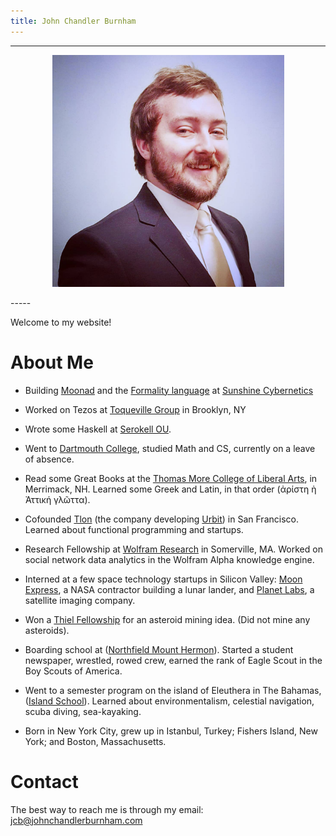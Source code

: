 ```yaml
---
title: John Chandler Burnham
---
```

-----
<p align="center">
<img src="/images/profilepic.jpg"
alt="John Chandler Burnham"
width = 371px>
</p>
-----

Welcome to my website!

# About Me

  - Building [Moonad](https://github.com/moonad/) and the
    [Formality language](https://github.com/moonad/Formality) at [Sunshine
    Cybernetics](https://sunshinecybernetics.com)

  - Worked on Tezos at [Toqueville Group](tqtezos.com) in Brooklyn, NY

  - Wrote some Haskell at [Serokell OU](http://www.serokell.io).

  - Went to [Dartmouth College](http://www.dartmouth.edu), studied Math and CS, currently
    on a leave of absence.

  - Read some Great Books at the [Thomas More College of Liberal
    Arts](http://www.thomasmorecollege.edu/), in Merrimack, NH.
    Learned some Greek and Latin, in that order (ἀρίστη ὴ Ἀττική γλῶττα).

  - Cofounded [Tlon](http://tlon.io) (the company developing [Urbit](http://www.urbit.org))
    in San Francisco. Learned about functional programming and startups.

  - Research Fellowship at [Wolfram Research](http://www.wolfram.com) in Somerville,
    MA. Worked on social network data analytics in the Wolfram Alpha knowledge
    engine.

  - Interned at a few space technology startups in Silicon Valley:
    [Moon Express](http://www.moonexpress.com), a NASA contractor building a lunar lander,
    and [Planet Labs](http://www.planet.com), a satellite imaging company.

  - Won a [Thiel Fellowship](http://thielfellowship.org) for an asteroid mining idea.
    (Did not mine any asteroids).

  - Boarding school at ([Northfield Mount Hermon](http://www.nmhschool.org)). Started
    a student newspaper, wrestled, rowed crew, earned the rank of Eagle Scout
    in the Boy Scouts of America.

  - Went to a semester program on the island of Eleuthera in The Bahamas,
    ([Island School](http://www.islandschool.org)). Learned about environmentalism,
    celestial navigation, scuba diving, sea-kayaking.

  - Born in New York City, grew up in Istanbul, Turkey; Fishers Island, New
    York; and Boston, Massachusetts.

# Contact

The best way to reach me is through my email: [jcb@johnchandlerburnham.com](mailto:jcb@johnchandlerburnham.com)
